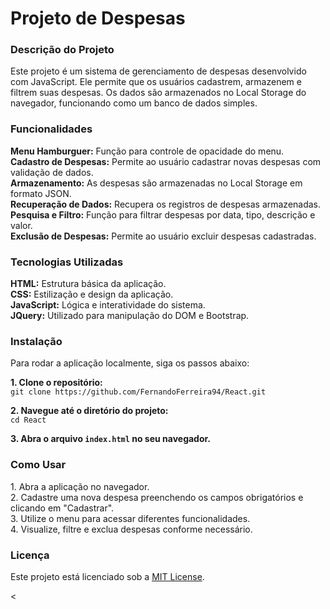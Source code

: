 <h1>Projeto de Despesas</h1> <h3>Descrição do Projeto</h3> <p> Este projeto é um sistema de gerenciamento de despesas desenvolvido com JavaScript. Ele permite que os usuários cadastrem, armazenem e filtrem suas despesas. Os dados são armazenados no Local Storage do navegador, funcionando como um banco de dados simples. </p> <h3>Funcionalidades</h3> <p> <strong>Menu Hamburguer:</strong> Função para controle de opacidade do menu.<br> <strong>Cadastro de Despesas:</strong> Permite ao usuário cadastrar novas despesas com validação de dados.<br> <strong>Armazenamento:</strong> As despesas são armazenadas no Local Storage em formato JSON.<br> <strong>Recuperação de Dados:</strong> Recupera os registros de despesas armazenadas.<br> <strong>Pesquisa e Filtro:</strong> Função para filtrar despesas por data, tipo, descrição e valor.<br> <strong>Exclusão de Despesas:</strong> Permite ao usuário excluir despesas cadastradas. </p> <h3>Tecnologias Utilizadas</h3> <p> <strong>HTML:</strong> Estrutura básica da aplicação.<br> <strong>CSS:</strong> Estilização e design da aplicação.<br> <strong>JavaScript:</strong> Lógica e interatividade do sistema.<br> <strong>JQuery:</strong> Utilizado para manipulação do DOM e Bootstrap. </p> <h3>Instalação</h3> <p>Para rodar a aplicação localmente, siga os passos abaixo:</p> <p> <strong>1. Clone o repositório:</strong><br> <code>git clone https://github.com/FernandoFerreira94/React.git</code> </p> <p> <strong>2. Navegue até o diretório do projeto:</strong><br> <code>cd React</code> </p> <p> <strong>3. Abra o arquivo <code>index.html</code> no seu navegador.</strong> </p> <h3>Como Usar</h3> <p> 1. Abra a aplicação no navegador.<br> 2. Cadastre uma nova despesa preenchendo os campos obrigatórios e clicando em "Cadastrar".<br> 3. Utilize o menu para acessar diferentes funcionalidades.<br> 4. Visualize, filtre e exclua despesas conforme necessário. </p> <h3>Licença</h3> <p>Este projeto está licenciado sob a <a href="LICENSE">MIT License</a>.</p> <
